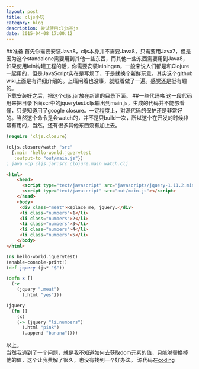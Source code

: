```yaml
---
layout: post
title: cljs小玩
category: blog
description: 尝试使用cljs写js
date: 2015-04-08 17:00:12
---
```

##准备
首先你需要安装Java8，cljs本身并不需要Java8，只需要用Java7，但是因为这个standalone需要用到其他一些东西，而其他一些东西需要用到Java8，如果使用lein构建工程的话，你需要安装leiningen，一般来说人们都是和Clojure一起用的，但是JavaScript实在是写烦了，于是就换个新鲜玩意。其实这个github wiki上面是有详细介绍的。上班闲着也没事，就照着做了一遍。感觉还是挺有趣的。    
下载安装好之后，把这个cljs.jar放在新建的目录下面。
##一些代码咯
这一段代码用来把目录下面scr中的jquerytest.cljs输出到main.js，生成的代码并不能够看懂，只是知道用了google closure。一定程度上，对源代码的保护还是非常好的。当然这个命令是会watch的，并不是只build一次，所以这个在开发的时候非常有用的，当然，还有很多其他东西没有加上去。

```clojure
(require 'cljs.closure)

(cljs.closure/watch "src"
  {:main 'hello-world.jquerytest
   :output-to "out/main.js"})
; java -cp cljs.jar:src clojure.main watch.clj
```    
```html
<html>
    <head>
      <script type="text/javascript" src="javascripts/jquery-1.11.2.min.js"></script>
      <script type="text/javascript" src="out/main.js"></script>
    </head>
    <body>  
     <div class="meat">Replace me, jquery.</div>
     <li class="numbers">1</li>
     <li class="numbers">2</li>
     <li class="numbers">3</li>
     <li class="numbers">4</li>
     <li class="numbers">5</li>
    </body>
</html>
```    

```clojure
(ns hello-world.jquerytest)
(enable-console-print!)
(def jquery (js* "$"))

(defn x []
  (-> 
    (jquery ".meat")
      (.html "yes")))

(jquery
  (fn []
    (x)
    (-> (jquery "li.numbers")
      (.html "pink")
      (.append "banana"))))
```
以上。    
当然我遇到了一个问题，就是我不知道如何去获取dom元素的值，只能够替换掉他的值，这个让我费解了很久，也没有找到一个好办法。
源代码在[coding](https://coding.net/u/sevenbanana/p/cljs-example/git)
